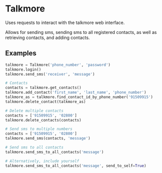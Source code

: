 # Talkmore

Uses requests to interact with the talkmore web interface.

Allows for sending sms, sending sms to all registered contacts, as well as retrieving contacts, and adding contacts.

## Examples

```python
talkmore = Talkmore('phone_number', 'password')
talkmore.login()
talkmore.send_sms('receiver', 'message')

# Contacts
contacts = talkmore.get_contacts()
talkmore.add_contact('first_name', 'last_name', 'phone_number')
talkmore_as = talkmore.find_contact_id_by_phone_number('91509915')
talkmore.delete_contact(talkmore_as)

# Delete multiple contacts
contacts = ['91509915', '02800']
talkmore.delete_contacts(contacts)

# Send sms to multiple numbers
contacts = ['91509915', '02800']
talkmore.send_sms(contacts, 'message')

# Send sms to all contacts
talkmore.send_sms_to_all_contacts('message')

# Alternatively, include yourself
talkmore.send_sms_to_all_contacts('message', send_to_self=True)

```


